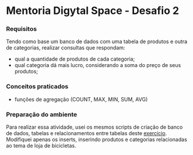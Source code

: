 # Mentoria Digytal Space - Desafio 2

### Requisitos
Tendo como base um banco de dados com uma tabela de produtos e outra de categorias, realizar consultas que respondam:
* qual a quantidade de produtos de cada categoria;
* qual categoria dá mais lucro, considerando a soma do preço de seus produtos;

### Conceitos praticados
* funções de agregação (COUNT, MAX, MIN, SUM, AVG)

### Preparação do ambiente
Para realizar essa atividade, usei os mesmos scripts de criação de banco de dados, tabelas e relacionamentos entre tabelas deste <a href="https://github.com/alonso-estevam/desafio_1">exercício</a>. Modifiquei apenas os inserts, inserindo produtos e categorias relacionadas ao tema de loja de bicicletas.
